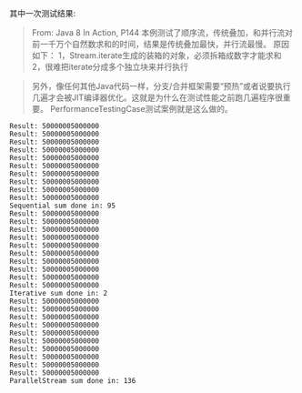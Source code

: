 其中一次测试结果:<br/>
> From: Java 8 In Action, P144
> 本例测试了顺序流，传统叠加，和并行流对前一千万个自然数求和的时间，结果是传统叠加最快，并行流最慢。
> 原因如下：
> 1，Stream.iterate生成的装箱的对象，必须拆箱成数字才能求和
> 2，很难把iterate分成多个独立块来并行执行

> 另外，像任何其他Java代码一样，分支/合并框架需要“预热”或者说要执行几遍才会被JIT编译器优化。这就是为什么在测试性能之前跑几遍程序很重要。
> PerformanceTestingCase测试案例就是这么做的。

```
Result: 50000005000000
Result: 50000005000000
Result: 50000005000000
Result: 50000005000000
Result: 50000005000000
Result: 50000005000000
Result: 50000005000000
Result: 50000005000000
Result: 50000005000000
Result: 50000005000000
Sequential sum done in: 95
Result: 50000005000000
Result: 50000005000000
Result: 50000005000000
Result: 50000005000000
Result: 50000005000000
Result: 50000005000000
Result: 50000005000000
Result: 50000005000000
Result: 50000005000000
Result: 50000005000000
Iterative sum done in: 2
Result: 50000005000000
Result: 50000005000000
Result: 50000005000000
Result: 50000005000000
Result: 50000005000000
Result: 50000005000000
Result: 50000005000000
Result: 50000005000000
Result: 50000005000000
Result: 50000005000000
ParallelStream sum done in: 136
```